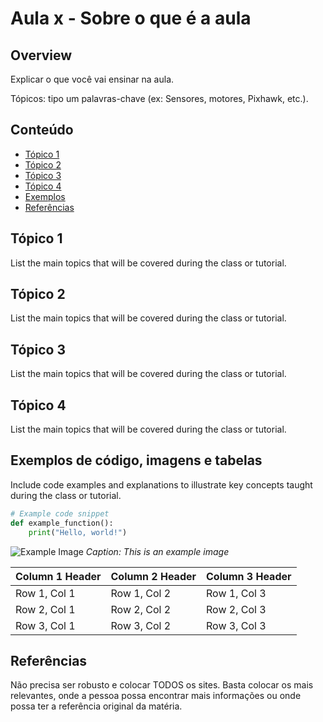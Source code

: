 # Aula x - Sobre o que é a aula

## Overview

Explicar o que você vai ensinar na aula.

Tópicos: tipo um palavras-chave (ex: Sensores, motores, Pixhawk, etc.).

## Conteúdo

- [Tópico 1](#tópico-1)
- [Tópico 2](#tópico-2)
- [Tópico 3](#tópico-3)
- [Tópico 4](#tópico-4)
- [Exemplos](#exemplos-de-código-imagens-e-tabelas)
- [Referências](#referências)

## Tópico 1

List the main topics that will be covered during the class or tutorial.


## Tópico 2

List the main topics that will be covered during the class or tutorial.


## Tópico 3

List the main topics that will be covered during the class or tutorial.


## Tópico 4

List the main topics that will be covered during the class or tutorial.


## Exemplos de código, imagens e tabelas

Include code examples and explanations to illustrate key concepts taught during the class or tutorial.

```python
# Example code snippet
def example_function():
    print("Hello, world!")
```

![Example Image](https://example.com/image.jpg)
*Caption: This is an example image*

| Column 1 Header | Column 2 Header | Column 3 Header |
| --------------- | --------------- | --------------- |
| Row 1, Col 1    | Row 1, Col 2    | Row 1, Col 3    |
| Row 2, Col 1    | Row 2, Col 2    | Row 2, Col 3    |
| Row 3, Col 1    | Row 3, Col 2    | Row 3, Col 3    |


## Referências

Não precisa ser robusto e colocar TODOS os sites. Basta colocar os mais relevantes, onde a pessoa possa encontrar mais informações ou onde possa ter a referência original da matéria.

[def]: #license